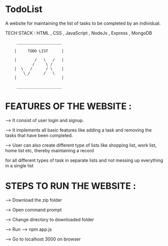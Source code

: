 # TodoList
A website for maintaining the list of tasks to be completed by an individual.

TECH STACK :  HTML , CSS , JavaScript ,
              NodeJs , Express , MongoDB 

         ____________________
 
	    |     TODO LIST      |

	    |        /   \   /   |
                /     \ /
	    |  \   /      / \    |
            \_/      /   \
	    |                    |

	     ____________________

			 

# FEATURES OF THE WEBSITE  : 

-->  It consist of user login and signup.

–->  It implements all basic features like adding a task and removing the tasks that have been completed.

–->  User can also create different type of lists like shopping list, work list, home list etc, thereby maintaining a record

for all different types of task in separate lists and not messing up everything in a single list

# STEPS TO RUN THE WEBSITE  :

-->  Download the zip folder 

-->  Open command prompt

-->  Change directory to downloaded folder 

-->  Run --> npm app.js 

-->  Go to localhost 3000 on browser




